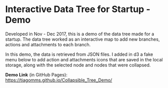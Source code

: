 # Interactive Data Tree for Startup - Demo

Developed in Nov - Dec 2017, this is a demo of the data tree made for a startup. The data tree worked as an interactive map to add new branches, actions and attachments to each branch.

In this demo, the data is retrieved from JSON files. I added in d3 a fake menu below to add action and attachments icons that are saved in the local storage, along with the selected node and nodes that were collapsed.

**Demo Link** (in GitHub Pages): https://tiagomms.github.io/Collapsible_Tree_Demo/ 
